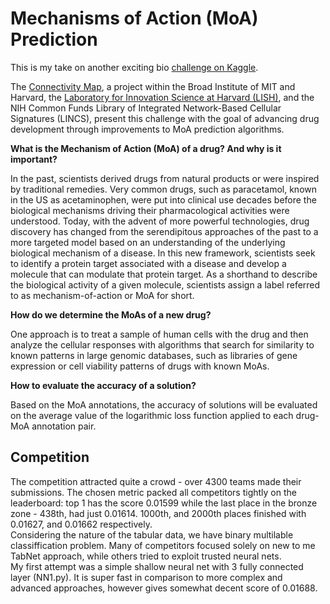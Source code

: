 # Mechanisms of Action (MoA) Prediction

This is my take on another exciting bio <a href='https://www.kaggle.com/c/lish-moa/overview'>challenge on Kaggle</a>.

The <a href='https://clue.io/'>Connectivity Map</a>, a project within the Broad Institute of MIT and Harvard, the <a href='http://lish.harvard.edu/'>Laboratory for Innovation Science at Harvard (LISH)</a>, and the NIH Common Funds Library of Integrated Network-Based Cellular Signatures (LINCS), present this challenge with the goal of advancing drug development through improvements to MoA prediction algorithms.

<b>What is the Mechanism of Action (MoA) of a drug? And why is it important?</b>

In the past, scientists derived drugs from natural products or were inspired by traditional remedies. Very common drugs, such as paracetamol, known in the US as acetaminophen, were put into clinical use decades before the biological mechanisms driving their pharmacological activities were understood. Today, with the advent of more powerful technologies, drug discovery has changed from the serendipitous approaches of the past to a more targeted model based on an understanding of the underlying biological mechanism of a disease. In this new framework, scientists seek to identify a protein target associated with a disease and develop a molecule that can modulate that protein target. As a shorthand to describe the biological activity of a given molecule, scientists assign a label referred to as mechanism-of-action or MoA for short.

<b>How do we determine the MoAs of a new drug?</b>

One approach is to treat a sample of human cells with the drug and then analyze the cellular responses with algorithms that search for similarity to known patterns in large genomic databases, such as libraries of gene expression or cell viability patterns of drugs with known MoAs.

<b>How to evaluate the accuracy of a solution?</b>

Based on the MoA annotations, the accuracy of solutions will be evaluated on the average value of the logarithmic loss function applied to each drug-MoA annotation pair.

<h2>Competition</h2>
The competition attracted quite a crowd - over 4300 teams made their submissions. The chosen metric packed all competitors tightly on the leaderboard: top 1 has the score 0.01599 while the last place in the bronze zone - 438th, had just 0.01614. 1000th, and 2000th places finished with 0.01627, and 0.01662 respectively.<br>
Considering the nature of the tabular data, we have binary multilable classiffication problem. Many of competitors focused solely on new to me TabNet approach, while others tried to exploit trusted neural nets. <br>
My first attempt was a simple shallow neural net with 3 fully connected layer (NN1.py). It is super fast in comparison to more complex and advanced approaches, however gives somewhat decent score of 0.01688. 

